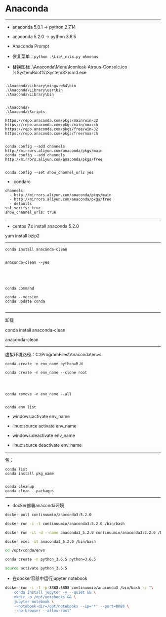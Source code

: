 # Anaconda


---
- anaconda 5.0.1 -> python 2.7.14
- anaconda 5.2.0 -> python 3.6.5

- Anaconda Prompt
- 恢复菜单：`python .\Lib\_nsis.py mkmenus`
- 替换图标
.\Anaconda\Menu\Iconleak-Atrous-Console.ico
%SystemRoot%\System32\cmd.exe


```

.\Anaconda\Library\mingw-w64\bin
.\Anaconda\Library\usr\bin
.\Anaconda\Library\bin


.\Anaconda\
.\Anaconda\Scripts

https://repo.anaconda.com/pkgs/main/win-32
https://repo.anaconda.com/pkgs/main/noarch
https://repo.anaconda.com/pkgs/free/win-32
https://repo.anaconda.com/pkgs/free/noarch


```

```
conda config --add channels http://mirrors.aliyun.com/anaconda/pkgs/main
conda config --add channels http://mirrors.aliyun.com/anaconda/pkgs/free


conda config --set show_channel_urls yes
```

- .condarc
```
channels:
  - http://mirrors.aliyun.com/anaconda/pkgs/main
  - http://mirrors.aliyun.com/anaconda/pkgs/free
  - defaults
ssl_verify: true
show_channel_urls: true
```
---
- centos 7.x install anaconda 5.2.0

yum install bzip2

---

```
conda install anaconda-clean


anaconda-clean --yes





conda command

conda --version
conda update conda


```

---

卸载


conda install anaconda-clean

anaconda-clean

---


虚拟环境路径：C:\ProgramFiles\Anaconda\envs
```
conda create -n env_name python=M.N

conda create -n env_name --clone root




conda remove -n env_name --all


conda env list
```

- windows:activate env_name
- linux:source activate env_name

- windows:deactivate env_name
- linux:source deactivate env_name


---
包：

```
conda list
conda install pkg_name


conda cleanup
conda clean --packages

```
---
- docker部署anaconda环境
```sh
docker pull continuumio/anaconda3:5.2.0

docker run -i -t continuumio/anaconda3:5.2.0 /bin/bash

docker run -it -d --name anaconda3_5.2.0 continuumio/anaconda3:5.2.0 /bin/bash

docker exec -it anaconda3_5.2.0 /bin/bash

cd /opt/conda/envs

conda create -n python_3.6.5 python=3.6.5

source activate python_3.6.5

```
- 在docker容器中运行jupyter notebook
```sh
docker run -i -t -p 8888:8888 continuumio/anaconda3 /bin/bash -c "\
    conda install jupyter -y --quiet && \
    mkdir -p /opt/notebooks && \
    jupyter notebook \
    --notebook-dir=/opt/notebooks --ip='*' --port=8888 \
    --no-browser --allow-root"
```






